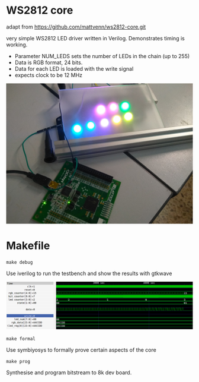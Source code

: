 # WS2812 core

adapt from https://github.com/mattvenn/ws2812-core.git

very simple WS2812 LED driver written in Verilog. Demonstrates timing is working.

* Parameter NUM_LEDS sets the number of LEDs in the chain (up to 255)
* Data is RGB format, 24 bits.
* Data for each LED is loaded with the write signal
* expects clock to be 12 MHz

![ws2812](ws2812.jpg)

# Makefile

    make debug

Use iverilog to run the testbench and show the results with gtkwave

![gtkwave](gtkwave.png)

    make formal

Use symbiyosys to formally prove certain aspects of the core

    make prog

Synthesise and program bitstream to 8k dev board.
